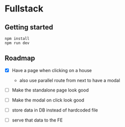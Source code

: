 # Fullstack

## Getting started

```
npm install
npm run dev
```

## Roadmap

- [X] Have a page when clicking on a house
  - also use parallel route from next to have a modal
- [ ] Make the standalone page look good
- [ ] Make the modal on click look good
- [ ] store data in DB instead of hardcoded file
- [ ] serve that data to the FE


